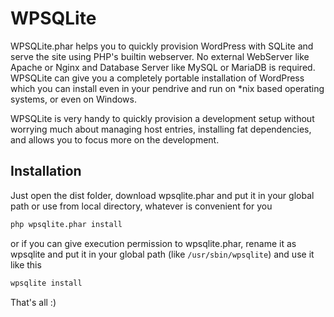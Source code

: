# WPSQLite

WPSQLite.phar helps you to quickly provision WordPress with SQLite and serve the site using PHP's builtin webserver. No external WebServer like Apache or Nginx and Database Server like MySQL or MariaDB is required. WPSQLite can give you a completely portable installation of WordPress which you can install even in your pendrive and run on *nix based operating systems, or even on Windows. 

WPSQLite is very handy to quickly provision a development setup without worrying much about managing host entries, installing fat dependencies, and allows you to focus more on the  development. 

## Installation
Just open the dist folder, download wpsqlite.phar and put it in your global path or use from local directory, whatever is convenient for you

```sh
php wpsqlite.phar install
```

or if you can give execution permission to wpsqlite.phar, rename it as wpsqlite and put it in your global path (like `/usr/sbin/wpsqlite`) and use it like this 

```sh
wpsqlite install
```

That's all :)


